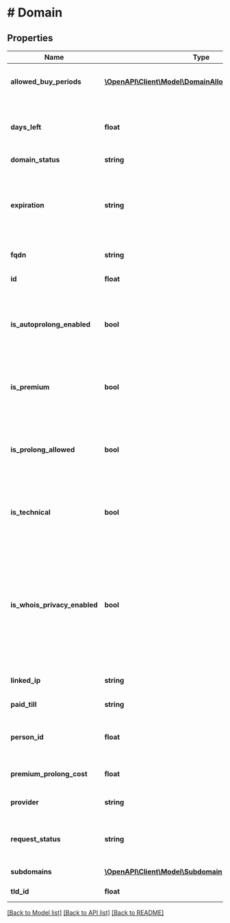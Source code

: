 # # Domain

## Properties

Name | Type | Description | Notes
------------ | ------------- | ------------- | -------------
**allowed_buy_periods** | [**\OpenAPI\Client\Model\DomainAllowedBuyPeriodsInner[]**](DomainAllowedBuyPeriodsInner.md) | Допустимые периоды продления домена. |
**days_left** | **float** | Количество дней, оставшихся до конца срока регистрации домена. |
**domain_status** | **string** | Статус домена. |
**expiration** | **string** | Дата окончания срока регистрации домена, для доменов без срока окончания регистрации будет приходить 0000-00-00. |
**fqdn** | **string** | Полное имя домена. |
**id** | **float** | Уникальный идентификатор домена. |
**is_autoprolong_enabled** | **bool** | Это логическое значение, которое показывает, включено ли автопродление домена. |
**is_premium** | **bool** | Это логическое значение, которое показывает, является ли домен премиальным. |
**is_prolong_allowed** | **bool** | Это логическое значение, которое показывает, можно ли сейчас продлить домен. |
**is_technical** | **bool** | Это логическое значение, которое показывает, является ли домен техническим. |
**is_whois_privacy_enabled** | **bool** | Это логическое значение, которое показывает, включено ли скрытие данных администратора домена для whois. Если приходит null, значит для данной зоны эта услуга не доступна. |
**linked_ip** | **string** | Привязанный к домену IP-адрес. |
**paid_till** | **string** | До какого числа оплачен домен. |
**person_id** | **float** | Идентификатор администратора, на которого зарегистрирован домен. |
**premium_prolong_cost** | **float** | Стоимость премиального домена. |
**provider** | **string** | Идентификатор регистратора домена. |
**request_status** | **string** | Статус заявки на продление/регистрацию/трансфер домена. |
**subdomains** | [**\OpenAPI\Client\Model\Subdomain[]**](Subdomain.md) | Список поддоменов. |
**tld_id** | **float** | Идентификатор доменной зоны. |

[[Back to Model list]](../../README.md#models) [[Back to API list]](../../README.md#endpoints) [[Back to README]](../../README.md)
